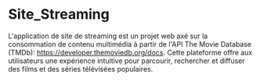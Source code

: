 # Site_Streaming
L'application de site de streaming est un projet web axé sur la consommation de contenu multimédia à partir de l'API The Movie Database (TMDb): https://developer.themoviedb.org/docs. Cette plateforme offre aux utilisateurs une expérience intuitive pour parcourir, rechercher et diffuser des films et des séries télévisées populaires.
